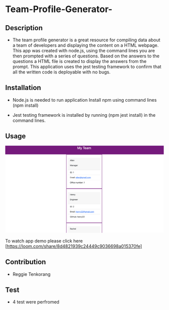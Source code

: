 # Team-Profile-Generator-

## Description

- The team profile generator is a great resource for compiling data about a team of developers and displaying the content on a HTML webpage. This app was created with node.js, using the command lines you are then prompted with a series of questions. Based on the answers to the questions a HTML file is created to display the answers from the prompt. This application uses the jest testing framework to confirm that all the written code is deployable with no bugs.

## Installation

- Node.js is needed to run application Install npm using command lines (npm install)

- Jest testing framework is installed by running (npm jest install) in the command lines.

## Usage

![screenshot](./assets/images/generator.png)

To watch app demo please click here [https://loom.com/share/8d4821939c24449c9036698a015370fe]




## Contribution 

- Reggie Tenkorang 

## Test

- 4 test were perfromed

